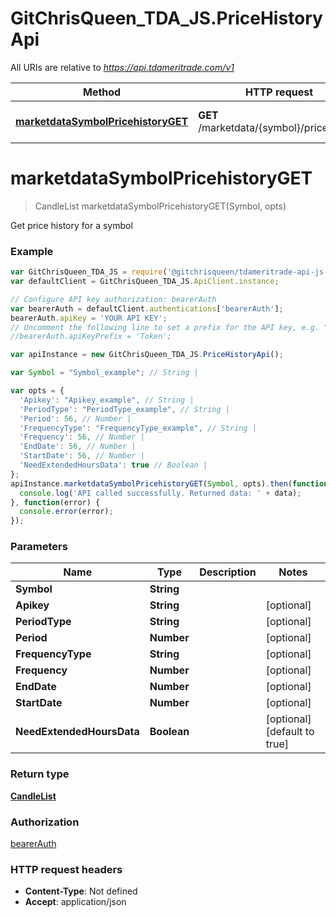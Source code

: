 # GitChrisQueen_TDA_JS.PriceHistoryApi

All URIs are relative to *https://api.tdameritrade.com/v1*

Method | HTTP request | Description
------------- | ------------- | -------------
[**marketdataSymbolPricehistoryGET**](PriceHistoryApi.md#marketdataSymbolPricehistoryGET) | **GET** /marketdata/{symbol}/pricehistory | Get price history for a symbol


<a name="marketdataSymbolPricehistoryGET"></a>
# **marketdataSymbolPricehistoryGET**
> CandleList marketdataSymbolPricehistoryGET(Symbol, opts)

Get price history for a symbol

### Example
```javascript
var GitChrisQueen_TDA_JS = require('@gitchrisqueen/tdameritrade-api-js-client');
var defaultClient = GitChrisQueen_TDA_JS.ApiClient.instance;

// Configure API key authorization: bearerAuth
var bearerAuth = defaultClient.authentications['bearerAuth'];
bearerAuth.apiKey = 'YOUR API KEY';
// Uncomment the following line to set a prefix for the API key, e.g. "Token" (defaults to null)
//bearerAuth.apiKeyPrefix = 'Token';

var apiInstance = new GitChrisQueen_TDA_JS.PriceHistoryApi();

var Symbol = "Symbol_example"; // String | 

var opts = { 
  'Apikey': "Apikey_example", // String | 
  'PeriodType': "PeriodType_example", // String | 
  'Period': 56, // Number | 
  'FrequencyType': "FrequencyType_example", // String | 
  'Frequency': 56, // Number | 
  'EndDate': 56, // Number | 
  'StartDate': 56, // Number | 
  'NeedExtendedHoursData': true // Boolean | 
};
apiInstance.marketdataSymbolPricehistoryGET(Symbol, opts).then(function(data) {
  console.log('API called successfully. Returned data: ' + data);
}, function(error) {
  console.error(error);
});

```

### Parameters

Name | Type | Description  | Notes
------------- | ------------- | ------------- | -------------
 **Symbol** | **String**|  | 
 **Apikey** | **String**|  | [optional] 
 **PeriodType** | **String**|  | [optional] 
 **Period** | **Number**|  | [optional] 
 **FrequencyType** | **String**|  | [optional] 
 **Frequency** | **Number**|  | [optional] 
 **EndDate** | **Number**|  | [optional] 
 **StartDate** | **Number**|  | [optional] 
 **NeedExtendedHoursData** | **Boolean**|  | [optional] [default to true]

### Return type

[**CandleList**](CandleList.md)

### Authorization

[bearerAuth](../README.md#bearerAuth)

### HTTP request headers

 - **Content-Type**: Not defined
 - **Accept**: application/json

